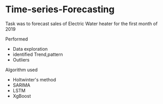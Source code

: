 # Time-series-Forecasting

Task was to forecast sales of Electric Water heater for the first month of 2019

 Performed 
 - Data exploration
 - identified Trend,pattern
 - Outliers 
 
 Algorithm used
- Holtwinter's method
- SARIMA
- LSTM
- XgBoost
